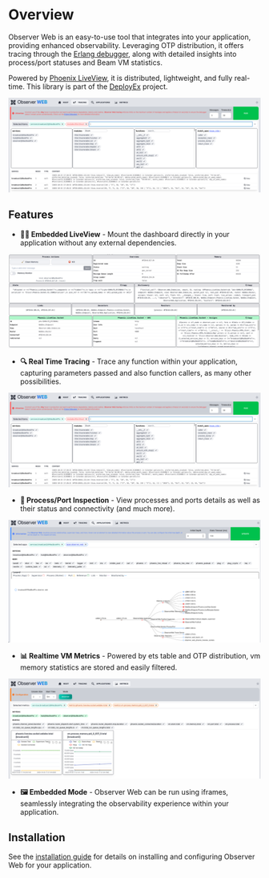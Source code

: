 # Overview

Observer Web is an easy-to-use tool that integrates into your application, providing 
enhanced observability. Leveraging OTP distribution, it offers tracing through the 
[Erlang debugger][edb], along with detailed insights into process/port statuses 
and Beam VM statistics.

Powered by [Phoenix LiveView][liv], it is distributed, lightweight, and fully real-time. This 
library is part of the [DeployEx][dye] project.

![Observer Tracing Dashboard](./static/tracing_dash.png)

[dye]: https://github.com/thiagoesteves/deployex
[edb]: https://www.erlang.org/doc/apps/runtime_tools/dbg.html
[liv]: https://github.com/phoenixframework/phoenix_live_view

## Features

- **🐦‍🔥 Embedded LiveView** - Mount the dashboard directly in your application without any
external dependencies.

![Liveview](./static/liveview.png)

- **🔍 Real Time Tracing** - Trace any function within your application, capturing parameters passed
and also function callers, as many other possibilities.

![Observer Tracing Dashboard](./static/tracing_dash.png)

- **🔬 Process/Port Inspection** - View processes and ports details as well as their status and 
connectivity (and much more).

![Observer Application Dashboard](./static/applications_tree.png)

- **📊 Realtime VM Metrics** - Powered by ets table and OTP 
distribution, vm memory statistics are stored and easily filtered.

![Observer Metrics Dashboard](./static/metrics_dash.png)

- **🖼️ Embedded Mode** - Observer Web can be run using iframes, seamlessly integrating the 
observability experience within your application.

## Installation

See the [installation guide](installation.md) for details on installing and configuring Observer Web
for your application.
